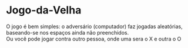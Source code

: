 # Jogo-da-Velha
O jogo é bem simples: o adversário (computador) faz jogadas aleatórias, baseando-se nos espaços ainda não preenchidos.
<br>
Ou você pode jogar contra outro pessoa, onde uma sera o X e outra o O
